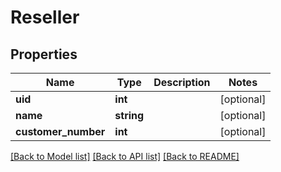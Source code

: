 # Reseller

## Properties
Name | Type | Description | Notes
------------ | ------------- | ------------- | -------------
**uid** | **int** |  | [optional] 
**name** | **string** |  | [optional] 
**customer_number** | **int** |  | [optional] 

[[Back to Model list]](../README.md#documentation-for-models) [[Back to API list]](../README.md#documentation-for-api-endpoints) [[Back to README]](../README.md)


